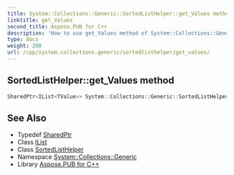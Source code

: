 ```yaml
---
title: System::Collections::Generic::SortedListHelper::get_Values method
linktitle: get_Values
second_title: Aspose.PUB for C++
description: 'How to use get_Values method of System::Collections::Generic::SortedListHelper class in C++.'
type: docs
weight: 200
url: /cpp/system.collections.generic/sortedlisthelper/get_values/
---
```

## SortedListHelper::get_Values method




```cpp
SharedPtr<IList<TValue>> System::Collections::Generic::SortedListHelper<TKey, TValue>::get_Values() const
```

## See Also

* Typedef [SharedPtr](../../../system/sharedptr/)
* Class [IList](../../ilist/)
* Class [SortedListHelper](../)
* Namespace [System::Collections::Generic](../../)
* Library [Aspose.PUB for C++](../../../)
